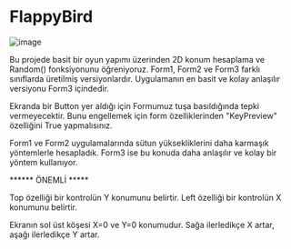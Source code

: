# FlappyBird
![image](https://github.com/HalilHocaBilsem/FlappyBird/assets/149094600/95169a98-48b7-49a7-879d-c860f8eccbd8)

Bu projede basit bir oyun yapımı üzerinden 2D konum hesaplama ve Random() fonksiyonunu öğreniyoruz.
Form1, Form2 ve Form3 farklı sınıflarda üretilmiş versiyonlardır.
Uygulamanın en basit ve kolay anlaşılır versiyonu Form3 içindedir.

Ekranda bir Button yer aldığı için Formumuz tuşa basıldığında tepki vermeyecektir. Bunu engellemek için form özelliklerinden "KeyPreview" özelliğini True yapmalısınız.

Form1 ve Form2 uygulamalarında sütun yüksekliklerini daha karmaşık yöntemlerle hesapladık. Form3 ise bu konuda daha anlaşılır ve kolay bir yöntem kullanıyor.


****** ÖNEMLİ *****

Top özelliği bir kontrolün Y konumunu belirtir.
Left özelliği bir kontrolün X konumunu belirtir.

Ekranın sol üst köşesi X=0 ve Y=0 konumudur.  Sağa ilerledikçe X artar, aşağı ilerledikçe Y artar.

